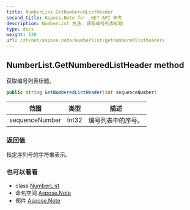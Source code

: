 ```yaml
---
title: NumberList.GetNumberedListHeader
second_title: Aspose.Note for .NET API 参考
description: NumberList 方法. 获取编号列表标题
type: docs
weight: 130
url: /zh/net/aspose.note/numberlist/getnumberedlistheader/
---
```

## NumberList.GetNumberedListHeader method

获取编号列表标题。

```csharp
public string GetNumberedListHeader(int sequenceNumber)
```

| 范围 | 类型 | 描述 |
| --- | --- | --- |
| sequenceNumber | Int32 | 编号列表中的序号。 |

### 返回值

指定序列号的字符串表示。

### 也可以看看

* class [NumberList](../)
* 命名空间 [Aspose.Note](../../numberlist/)
* 部件 [Aspose.Note](../../../)


